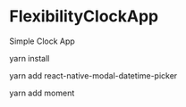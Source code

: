 # FlexibilityClockApp
Simple Clock App


yarn install

yarn add react-native-modal-datetime-picker

yarn add moment 
